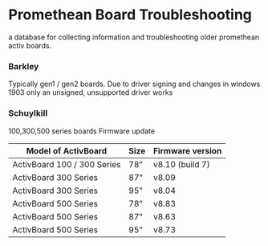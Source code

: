 # Promethean Board Troubleshooting

a database for collecting information and troubleshooting older promethean activ boards.

### Barkley
Typically gen1 / gen2 boards.
Due to driver signing and changes in windows 1903 only an unsigned, unsupported driver works

### Schuylkill
100,300,500 series boards
Firmware update
 
|Model of ActivBoard|Size|Firmware version|
|-------------------|----|----------------|
|ActivBoard 100 / 300 Series|78”|v8.10 (build 7)|
|ActivBoard 300 Series|87”|v8.09|
|ActivBoard 300 Series|95”|v8.04|
|ActivBoard 500 Series|78”|v8.83|
|ActivBoard 500 Series|87”|v8.63|
|ActivBoard 500 Series|95”|v8.73|

